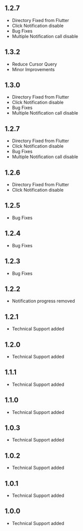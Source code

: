 ## 1.2.7

- Directory Fixed from Flutter
- Click Notification disable
- Bug Fixes
- Multiple Notification call disable
## 1.3.2

- Reduce Cursor Query
- Minor Improvements



## 1.3.0

- Directory Fixed from Flutter
- Click Notification disable
- Bug Fixes
- Multiple Notification call disable

## 1.2.7

- Directory Fixed from Flutter
- Click Notification disable
- Bug Fixes
- Multiple Notification call disable

## 1.2.6

- Directory Fixed from Flutter 
- Click Notification disable

## 1.2.5

- Bug Fixes
## 1.2.4

- Bug Fixes

## 1.2.3

- Bug Fixes

## 1.2.2

- Notification progress removed

## 1.2.1

- Technical Support added

## 1.2.0

- Technical Support added

## 1.1.1

- Technical Support added

## 1.1.0

- Technical Support added

## 1.0.3

- Technical Support added

## 1.0.2

- Technical Support added

## 1.0.1

- Technical Support added

## 1.0.0

- Technical Support added
